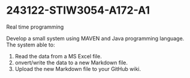 # 243122-STIW3054-A172-A1
Real time programming

Develop a small system using MAVEN and Java programming language. The system able to:

1. Read the data from a MS Excel file.
2. onvert/write the data to a new Markdown file.
3. Upload the new Markdown file to your GitHub wiki.
